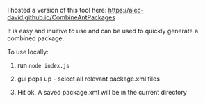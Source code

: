 I hosted a version of this tool here: https://alec-david.github.io/CombineAntPackages

It is easy and inuitive to use and can be used to quickly generate a combined package.

To use locally:

1. run `node index.js`

2. gui pops up - select all relevant package.xml files

3. Hit ok. A saved package.xml will be in the current directory